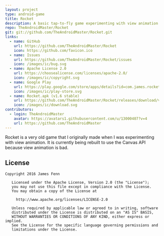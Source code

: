```yaml
---
layout: project
type: android-game
title: Rocket
description: A basic tap-to-fly game experimenting with view animation.
repo: TheAndroidMaster/Rocket
git: git://github.com/TheAndroidMaster/Rocket.git
links:
  - name: GitHub
    url: https://github.com/TheAndroidMaster/Rocket
    icon: https://github.com/favicon.ico
  - name: Issues
    url: https://github.com/TheAndroidMaster/Rocket/issues
    icon: /images/ic/bug.svg
  - name: Apache License 2.0
    url: https://choosealicense.com/licenses/apache-2.0/
    icon: /images/ic/copyright.svg
  - name: Google Play
    url: https://play.google.com/store/apps/details?id=com.james.rocket
    icon: /images/ic/play-store.svg
  - name: Rocket.apk (v1.6 stable)
    url: https://github.com/TheAndroidMaster/Rocket/releases/download/v1.6/Rocket.apk
    icon: /images/ic/download.svg
contributors:
  - login: TheAndroidMaster
    avatar: https://avatars1.githubusercontent.com/u/13000407?v=4
    url: https://github.com/TheAndroidMaster
---
```


Rocket is a very old game that I originally made when I was experimenting with view animation. It is currently being rebuilt to use the Canvas API because view animation is bad.

## License

```
Copyright 2016 James Fenn

   Licensed under the Apache License, Version 2.0 (the "License");
   you may not use this file except in compliance with the License.
   You may obtain a copy of the License at

     http://www.apache.org/licenses/LICENSE-2.0

   Unless required by applicable law or agreed to in writing, software
   distributed under the License is distributed on an "AS IS" BASIS,
   WITHOUT WARRANTIES OR CONDITIONS OF ANY KIND, either express or implied.
   See the License for the specific language governing permissions and
   limitations under the License.
```
